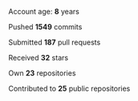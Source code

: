 Account age: **8** years

Pushed **1549** commits

Submitted **187** pull requests

Received **32** stars

Own **23** repositories

Contributed to **25** public repositories
